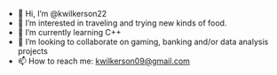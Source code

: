 - 👋 Hi, I’m @kwilkerson22
- 👀 I’m interested in traveling and trying new kinds of food.
- 🌱 I’m currently learning C++
- 💞️ I’m looking to collaborate on gaming, banking and/or data analysis projects
- 📫 How to reach me: kwilkerson09@gmail.com
